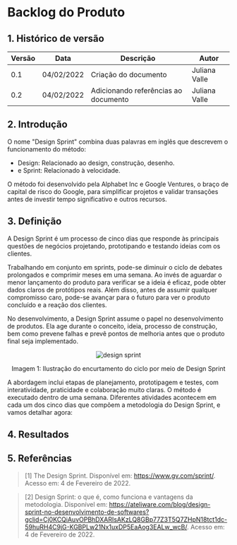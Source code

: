 # Backlog do Produto

## 1. Histórico de versão

| Versão | Data       | Descrição                        | Autor        |
| ------ | ---------- | -------------------------------- | ------------ |
| 0.1    | 04/02/2022 | Criação do documento                             | Juliana Valle |
| 0.2    | 04/02/2022 | Adicionando referências ao documento             | Juliana Valle |

## 2. Introdução
O nome "Design Sprint" combina duas palavras em inglês que descrevem o funcionamento do método: 
- Design: Relacionado ao design, construção, desenho.
- e Sprint: Relacionado à velocidade. 

O método foi desenvolvido pela Alphabet Inc e Google Ventures, o braço de capital de risco do Google, para simplificar projetos e validar transações antes de investir tempo significativo e outros recursos. 

## 3. Definição
A Design Sprint é um processo de cinco dias que responde às principais questões de negócios projetando, prototipando e testando ideias com os clientes.

Trabalhando em conjunto em sprints, pode-se diminuir o ciclo de debates prolongados ​​e comprimir meses em uma semana. Ao invés de aguardar o menor lançamento do produto para verificar se a ideia é eficaz, pode obter dados claros de protótipos reais. Além disso, antes de assumir qualquer compromisso caro, pode-se avançar para o futuro para ver o produto concluído e a reação dos clientes.

No desenvolvimento, a Design Sprint assume o papel no desenvolvimento de produtos. Ela age durante o conceito, ideia, processo de construção, bem como prevene falhas e prevê pontos de melhoria antes que o produto final seja implementado.

<center>

![design sprint](../../assets/design_sprint/sprint-diagram.png)

<figcaption>Imagem 1: Ilustração do encurtamento do ciclo por meio de Design Sprint</figcaption>

</center>

A abordagem inclui etapas de planejamento, prototipagem e testes, com interatividade, praticidade e colaboração muito claras. O método é executado dentro de uma semana. Diferentes atividades acontecem em cada um dos cinco dias que compõem a metodologia do Design Sprint, e vamos detalhar agora:

## 4. Resultados

## 5. Referências

> [1] The Design Sprint. Disponível em: <https://www.gv.com/sprint/>. Acesso em: 4 de Fevereiro de 2022.

> [2] Design Sprint: o que é, como funciona e vantagens da metodologia. Disponível em: <https://ateliware.com/blog/design-sprint-no-desenvolvimento-de-softwares?gclid=Cj0KCQiAuvOPBhDXARIsAKzLQ8GBp77Z3T5Q7ZHpN18tct1dc-59huRH4C9jG-KGBPLw21Nx1uxDP5EaAog3EALw_wcB/>. Acesso em: 4 de Fevereiro de 2022.

